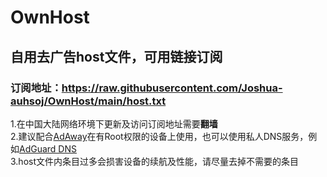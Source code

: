 # OwnHost
## 自用去广告host文件，可用链接订阅
### 订阅地址：https://raw.githubusercontent.com/Joshua-auhsoj/OwnHost/main/host.txt  
1.在中国大陆网络环境下更新及访问订阅地址需要**翻墙**  
2.建议配合[AdAway](https://github.com/AdAway/AdAway)在有Root权限的设备上使用，也可以使用私人DNS服务，例如[AdGuard DNS](https://adguard-dns.io/en/welcome.html)  
3.host文件内条目过多会损害设备的续航及性能，请尽量去掉不需要的条目
